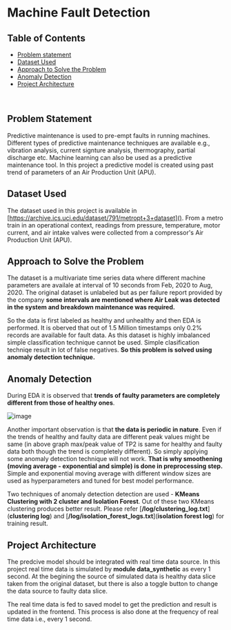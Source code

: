 # Machine Fault Detection
## Table of Contents
- [Problem statement](#problem-statement)
- [Dataset Used](#dataset-used)
- [Approach to Solve the Problem](#approach-to-solve-the-problem)
- [Anomaly Detection](#anomaly-detection)
- [Project Architecture](#project-architecture)
   
&nbsp;

## Problem Statement
Predictive maintenance is used to pre-empt faults in running machines. Different types of predictive maintenance techniques are available e.g., vibration analysis, current signture analysis, thermography, partial discharge etc. Machine learning can also be used as a predictive maintenance tool. In this project a predictive model is created using past trend of parameters of an Air Production Unit (APU).

## Dataset Used
The dataset used in this project is available in [https://archive.ics.uci.edu/dataset/791/metropt+3+dataset](). From a metro train in an operational context, readings from pressure, temperature, motor current, and air intake valves were collected from a compressor's Air Production Unit (APU). 

## Approach to Solve the Problem
The dataset is a multivariate time series data where different machine parameters are availale at interval of 10 seconds from Feb, 2020 to Aug, 2020. The original dataset is unlabeled but as per failure report provided by the company **some intervals are mentioned where Air Leak was detected in the system and breakdown maintenance was required.**

So the data is first labeled as healthy and unhealthy and then EDA is performed. It is oberved that out of 1.5 Million timestamps only 0.2% records are available for fault data. As this dataset is highly imbalanced simple classification technique cannot be used. Simple clasification techniqe result in lot of false negatives. **So this problem is solved using anomaly detection technique.**

## Anomaly Detection
During EDA it is observed that **trends of faulty parameters are completely different from those of healthy ones**. 

![image](https://github.com/arnabroy734/machine_fault_detection/assets/86049035/5ab5f836-38db-42ec-aad3-e469d3c2556f)

Another important observation is that **the data is periodic in nature**. Even if the trends of healthy and faulty data are different peak values might be same (in above graph max/peak value of TP2 is same for healthy and faulty data both though the trend is completely different). So simply applying some anomaly detection technique will not work. **That is why smoothening (moving average - exponential and simple) is done in preprocessing step.** Simple and exponential moving average with different window sizes are used as hyperparameters and tuned for best model performance.

Two techniques of anomaly detection detection are used - **KMeans Clustering with 2 cluster and Isolation Forest**. Out of these two KMeans clustering produces better result. Please refer [**/log/clustering_log.txt**](**clustering log**) and [**/log/isolation_forest_logs.txt**](**isolation forest log**) for training result.

## Project Architecture
The predcive model should be integrated with real time data source. In this project real time data is simulated by **module data_synthetic** as every 1 second. At the begining the source of simulated data is healthy data slice taken from the original dataset, but there is also a toggle button to change the data source to faulty data slice. 

The real time data is fed to saved model to get the prediction and result is updated in the frontend. This process is also done at the frequency of real time data i.e., every 1 second.


